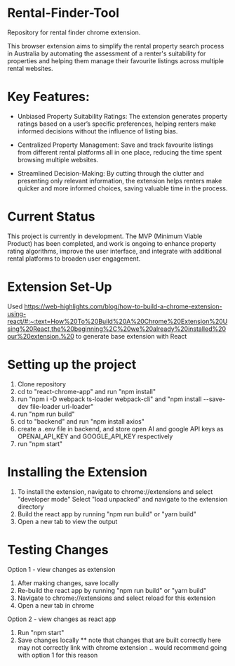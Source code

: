 # Rental-Finder-Tool
Repository for rental finder chrome extension.

This browser extension aims to simplify the rental property search process in Australia by automating the assessment of a renter's suitability for properties and helping them manage their favourite listings across multiple rental websites.

# Key Features:
- Unbiased Property Suitability Ratings: The extension generates property ratings based on a user’s specific preferences, helping renters make informed decisions without the influence of listing bias.

- Centralized Property Management: Save and track favourite listings from different rental platforms all in one place, reducing the time spent browsing multiple websites.

- Streamlined Decision-Making: By cutting through the clutter and presenting only relevant information, the extension helps renters make quicker and more informed choices, saving valuable time in the process.

# Current Status
This project is currently in development. The MVP (Minimum Viable Product) has been completed, and work is ongoing to enhance property rating algorithms, improve the user interface, and integrate with additional rental platforms to broaden user engagement.


# Extension Set-Up
Used https://web-highlights.com/blog/how-to-build-a-chrome-extension-using-react/#:~:text=How%20To%20Build%20A%20Chrome%20Extension%20Using%20React,the%20beginning%2C%20we%20already%20installed%20our%20extension.%20 to generate base extension with React 

# Setting up the project 
1. Clone repository
2. cd to "react-chrome-app" and run "npm install"
3. run "npm i -D webpack ts-loader webpack-cli" and "npm install --save-dev file-loader url-loader"
4. run "npm run build" 
5. cd to "backend" and run "npm install axios"
6. create a .env file in backend, and store open AI and google API keys as OPENAI_API_KEY and GOOGLE_API_KEY respectively
7. run "npm start"

# Installing the Extension 
1. To install the extension, navigate to chrome://extensions and select "developer mode"
Select "load unpacked" and navigate to the extension directory 
2. Build the react app by running "npm run build" or "yarn build" 
3. Open a new tab to view the output 

# Testing Changes 
Option 1 - view changes as extension 
1. After making changes, save locally 
2. Re-build the react app by running "npm run build" or "yarn build" 
3. Navigate to chrome://extensions and select reload for this extension 
4. Open a new tab in chrome 

Option 2 - view changes as react app
1. Run "npm start"
2. Save changes locally 
** note that changes that are built correctly here may not correctly link with chrome extension .. would recommend going with option 1 for this reason 


